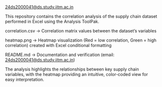 24ds2000041@ds.study.iitm.ac.in

This repository contains the correlation analysis of the supply chain dataset performed in Excel using the Analysis ToolPak.

correlation.csv → Correlation matrix values between the dataset’s variables

heatmap.png → Heatmap visualization (Red = low correlation, Green = high correlation) created with Excel conditional formatting

README.md → Documentation and verification (email: 24ds2000041@ds.study.iitm.ac.in)

The analysis highlights the relationships between key supply chain variables, with the heatmap providing an intuitive, color-coded view for easy interpretation.
